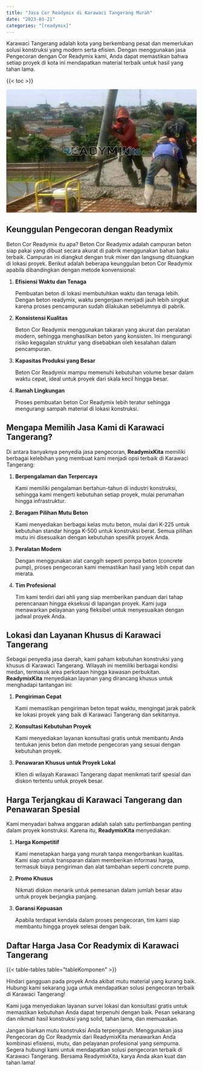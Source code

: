 ```yaml
---
title: "Jasa Cor Readymix di Karawaci Tangerang Murah"
date: "2023-03-21"
categories: "[readymix]"
---
```


Karawaci Tangerang adalah kota yang berkembang pesat dan memerlukan solusi konstruksi yang modern serta efisien. Dengan menggunakan jasa Pengecoran dengan Cor Readymix kami, Anda dapat memastikan bahwa setiap proyek di kota ini mendapatkan material terbaik untuk hasil yang tahan lama.

{{< toc >}}

![Jasa Cor Readymix di Karawaci Tangerang Murah](/images/readymix/cor-readymix-09.jpg)

## Keunggulan Pengecoran dengan Readymix

Beton Cor Readymix itu apa? Beton Cor Readymix adalah campuran beton siap pakai yang dibuat secara akurat di pabrik menggunakan bahan baku terbaik. Campuran ini diangkut dengan truk mixer dan langsung dituangkan di lokasi proyek. Berikut adalah beberapa keunggulan beton Cor Readymix apabila dibandingkan dengan metode konvensional:

1. **Efisiensi Waktu dan Tenaga**

   Pembuatan beton di lokasi membutuhkan waktu dan tenaga lebih. Dengan beton readymix, waktu pengerjaan menjadi jauh lebih singkat karena proses pencampuran sudah dilakukan sebelumnya di pabrik.

2. **Konsistensi Kualitas**

   Beton Cor Readymix menggunakan takaran yang akurat dan peralatan modern, sehingga menghasilkan beton yang konsisten. Ini mengurangi risiko kegagalan struktur yang disebabkan oleh kesalahan dalam pencampuran.

3. **Kapasitas Produksi yang Besar**

   Beton Cor Readymix mampu memenuhi kebutuhan volume besar dalam waktu cepat, ideal untuk proyek dari skala kecil hingga besar.

4. **Ramah Lingkungan**

   Proses pembuatan beton Cor Readymix lebih teratur sehingga mengurangi sampah material di lokasi konstruksi.

## Mengapa Memilih Jasa Kami di Karawaci Tangerang?

Di antara banyaknya penyedia jasa pengecoran, **ReadymixKita** memiliki berbagai kelebihan yang membuat kami menjadi opsi terbaik di Karawaci Tangerang:

1. **Berpengalaman dan Terpercaya**

   Kami memiliki pengalaman bertahun-tahun di industri konstruksi, sehingga kami mengerti kebutuhan setiap proyek, mulai perumahan hingga infrastruktur.

2. **Beragam Pilihan Mutu Beton**

   Kami menyediakan berbagai kelas mutu beton, mulai dari K-225 untuk kebutuhan standar hingga K-500 untuk konstruksi berat. Semua pilihan mutu ini disesuaikan dengan kebutuhan spesifik proyek Anda.

3. **Peralatan Modern**

   Dengan menggunakan alat canggih seperti pompa beton (concrete pump), proses pengecoran kami memastikan hasil yang lebih cepat dan merata.

4. **Tim Profesional**

   Tim kami terdiri dari ahli yang siap memberikan panduan dari tahap perencanaan hingga eksekusi di lapangan proyek. Kami juga menawarkan pelayanan yang fleksibel untuk menyesuaikan dengan jadwal proyek Anda.

## Lokasi dan Layanan Khusus di Karawaci Tangerang

Sebagai penyedia jasa daerah, kami paham kebutuhan konstruksi yang khusus di Karawaci Tangerang. Wilayah ini memiliki berbagai kondisi medan, termasuk area perkotaan hingga kawasan perbukitan. **ReadymixKita** menyediakan layanan yang dirancang khusus untuk menghadapi tantangan ini:

1. **Pengiriman Cepat**

   Kami memastikan pengiriman beton tepat waktu, mengingat jarak pabrik ke lokasi proyek yang baik di Karawaci Tangerang dan sekitarnya.

2. **Konsultasi Kebutuhan Proyek**

   Kami menyediakan layanan konsultasi gratis untuk membantu Anda tentukan jenis beton dan metode pengecoran yang sesuai dengan kebutuhan proyek.

3. **Penawaran Khusus untuk Proyek Lokal**

   Klien di wilayah Karawaci Tangerang dapat menikmati tarif spesial dan diskon tertentu untuk proyek besar.

## Harga Terjangkau di Karawaci Tangerang dan Penawaran Spesial

Kami menyadari bahwa anggaran adalah salah satu pertimbangan penting dalam proyek konstruksi. Karena itu, **ReadymixKita** menyediakan:

1. **Harga Kompetitif**

   Kami menetapkan harga yang murah tanpa mengorbankan kualitas. Kami siap untuk transparan dalam memberikan informasi harga, termasuk biaya pengiriman dan alat tambahan seperti concrete pump.

2. **Promo Khusus**

   Nikmati diskon menarik untuk pemesanan dalam jumlah besar atau untuk proyek berjangka panjang.

3. **Garansi Kepuasan**

   Apabila terdapat kendala dalam proses pengecoran, tim kami siap membantu hingga proyek selesai dengan baik.

## Daftar Harga Jasa Cor Readymix di Karawaci Tangerang

{{< table-tables table="tableKomponen" >}}

Hindari gangguan pada proyek Anda akibat mutu material yang kurang baik. Hubungi kami sekarang juga untuk mendapatkan solusi pengecoran terbaik di Karawaci Tangerang!

Kami juga menyediakan layanan survei lokasi dan konsultasi gratis untuk memastikan kebutuhan Anda dapat terpenuhi dengan baik. Pesan sekarang dan nikmati hasil konstruksi yang solid, tahan lama, dan memuaskan.

Jangan biarkan mutu konstruksi Anda terpengaruh. Menggunakan jasa Pengecoran dg Cor Readymix dari ReadymixKita menawarkan Anda kombinasi efisiensi, mutu, dan pelayanan profesional yang sempurna. Segera hubungi kami untuk mendapatkan solusi pengecoran terbaik di Karawaci Tangerang. Bersama ReadymixKita, karya Anda akan kuat dan tahan lama!